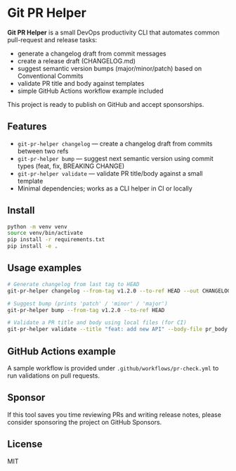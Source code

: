 # Git PR Helper

**Git PR Helper** is a small DevOps productivity CLI that automates common pull-request and release tasks:
- generate a changelog draft from commit messages
- create a release draft (CHANGELOG.md)
- suggest semantic version bumps (major/minor/patch) based on Conventional Commits
- validate PR title and body against templates
- simple GitHub Actions workflow example included

This project is ready to publish on GitHub and accept sponsorships.

## Features
- `git-pr-helper changelog` — create a changelog draft from commits between two refs
- `git-pr-helper bump` — suggest next semantic version using commit types (feat, fix, BREAKING CHANGE)
- `git-pr-helper validate` — validate PR title/body against a small template
- Minimal dependencies; works as a CLI helper in CI or locally

## Install
```bash
python -m venv venv
source venv/bin/activate
pip install -r requirements.txt
pip install -e .
```

## Usage examples
```bash
# Generate changelog from last tag to HEAD
git-pr-helper changelog --from-tag v1.2.0 --to-ref HEAD --out CHANGELOG.md

# Suggest bump (prints 'patch' / 'minor' / 'major')
git-pr-helper bump --from-tag v1.2.0 --to-ref HEAD

# Validate a PR title and body using local files (for CI)
git-pr-helper validate --title "feat: add new API" --body-file pr_body.md
```

## GitHub Actions example
A sample workflow is provided under `.github/workflows/pr-check.yml` to run validations on pull requests.

## Sponsor
If this tool saves you time reviewing PRs and writing release notes, please consider sponsoring the project on GitHub Sponsors.

## License
MIT
